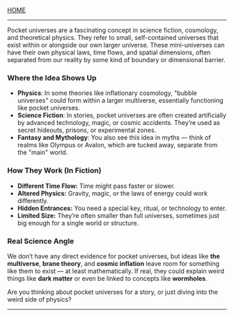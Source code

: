 [HOME](/README.md)   

---   

Pocket universes are a fascinating concept in science fiction, cosmology, and theoretical physics. They refer to small, self-contained universes that exist within or alongside our own larger universe. These mini-universes can have their own physical laws, time flows, and spatial dimensions, often separated from our reality by some kind of boundary or dimensional barrier.

### Where the Idea Shows Up

- **Physics**: In some theories like inflationary cosmology, "bubble universes" could form within a larger multiverse, essentially functioning like pocket universes.
- **Science Fiction**: In stories, pocket universes are often created artificially by advanced technology, magic, or cosmic accidents. They’re used as secret hideouts, prisons, or experimental zones.
- **Fantasy and Mythology**: You also see this idea in myths — think of realms like Olympus or Avalon, which are tucked away, separate from the "main" world.

### How They Work (In Fiction)

- **Different Time Flow:** Time might pass faster or slower.
- **Altered Physics:** Gravity, magic, or the laws of energy could work differently.
- **Hidden Entrances:** You need a special key, ritual, or technology to enter.
- **Limited Size:** They’re often smaller than full universes, sometimes just big enough for a single world or structure.

### Real Science Angle

We don’t have any direct evidence for pocket universes, but ideas like **the multiverse**, **brane theory**, and **cosmic inflation** leave room for something like them to exist — at least mathematically. If real, they could explain weird things like **dark matter** or even be linked to concepts like **wormholes**.

Are you thinking about pocket universes for a story, or just diving into the weird side of physics?


---   
